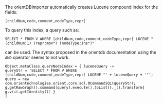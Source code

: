 The orientDBImporter automatically creates Lucene compound index for
the fields:

	[childNum,code,comment,nodeType,repr]

To query this index, a query such as:


	SELECT * FROM V WHERE [childNum,code,comment,nodeType,repr] LUCENE "(childNum:1) (repr:mov*) (nodeType:Ins*)"

can be used. The syntax proposed in the orientdb documentation using
the `AND` operator seems to not work.


    Object.metaClass.queryNodeIndex = { luceneQuery ->
    queryStr = 'SELECT * FROM V WHERE [childNum,code,comment,nodeType,repr] LUCENE "' + luceneQuery + '"';
    query = new com.orientechnologies.orient.core.sql.OCommandSQL(queryStr);
    g.getRawGraph().command(query).execute().toList()._().transform{ g.v(it.getIdentity()) }
    }

